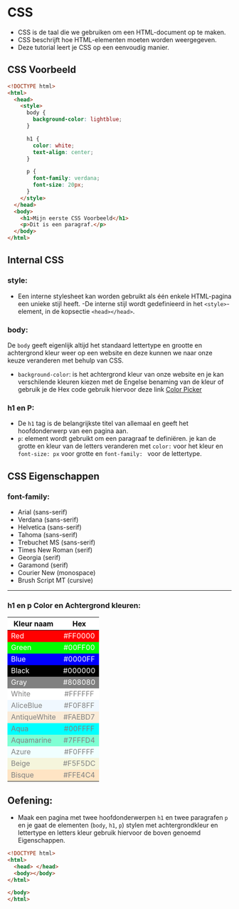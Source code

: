 <style>
.heatMap {
    width: 70%;
    text-align: center;
}
.heatMap th {
background: white;
color:Black;
word-wrap: break-word;
text-align: center;
}
.heatMap tr:nth-child(1) { background-color:#FF0000; color:white; }
.heatMap tr:nth-child(2) {background-color:#00FF00; color:white; }
.heatMap tr:nth-child(3) { background-color:#0000FF
; color:white; }
.heatMap tr:nth-child(4) {background-color:#000000; color:white; }
.heatMap tr:nth-child(5) { background-color:#808080; color:white; }
.heatMap tr:nth-child(6) { background-color:#FFFFFF; color:Gray; }
.heatMap tr:nth-child(7) { background-color:#F0F8FF; color:Gray; }
.heatMap tr:nth-child(8) { background-color:#FAEBD7
; color:Gray; }
.heatMap tr:nth-child(9) { background-color:#00FFFF; color:Gray; }
.heatMap tr:nth-child(10) { background-color:#7FFFD4; color:Gray; }
.heatMap tr:nth-child(11) { background-color:#F0FFFF; color:Gray; }
.heatMap tr:nth-child(12) { background-color:#F5F5DC; color:Gray; }
.heatMap tr:nth-child(13) { background-color: #FFE4C4; color:Gray; }
.heatMap tr:nth-child(14) { background-color: red; color:Gray; }

</style>

# CSS

- CSS is de taal die we gebruiken om een HTML-document op te maken.
- CSS beschrijft hoe HTML-elementen moeten worden weergegeven.
- Deze tutorial leert je CSS op een eenvoudig manier.

## CSS Voorbeeld

```html
<!DOCTYPE html>
<html>
  <head>
    <style>
      body {
        background-color: lightblue;
      }

      h1 {
        color: white;
        text-align: center;
      }

      p {
        font-family: verdana;
        font-size: 20px;
      }
    </style>
  </head>
  <body>
    <h1>Mijn eerste CSS Voorbeeld</h1>
    <p>Dit is een paragraf.</p>
  </body>
</html>
```

## Internal CSS

### style:

- Een interne stylesheet kan worden gebruikt als één enkele HTML-pagina een unieke stijl heeft.
  -De interne stijl wordt gedefinieerd in het `<style>`-element, in de kopsectie `<head></head>`.

### body:

De `body` geeft eigenlijk altijd het standaard lettertype en grootte en achtergrond kleur weer op een website en deze kunnen we naar onze keuze veranderen met behulp van CSS.

- `background-color`: is het achtergrond kleur van onze website en je kan verschilende kleuren kiezen met de Engelse benaming van de kleur of gebruik je de Hex code gebruik hiervoor deze link [Color Picker](https://htmlcolorcodes.com/color-picker/ "Color Picker")

### h1 en P:

- De `h1` tag is de belangrijkste titel van allemaal en geeft het hoofdonderwerp van een pagina aan.
- `p`: element wordt gebruikt om een paragraaf te definiëren. je kan de grotte en kleur van de letters veranderen met `color:` voor het kleur en ` font-size: px` voor grotte en `font-family: ` voor de lettertype.

## CSS Eigenschappen

### font-family:

- Arial (sans-serif)
- Verdana (sans-serif)
- Helvetica (sans-serif)
- Tahoma (sans-serif)
- Trebuchet MS (sans-serif)
- Times New Roman (serif)
- Georgia (serif)
- Garamond (serif)
- Courier New (monospace)
- Brush Script MT (cursive)

---

### h1 en p Color en Achtergrond kleuren:

<div class="heatMap">

| Kleur naam   |   Hex   |
| ------------ | :-----: |
| Red          | #FF0000 |
| Green        | #00FF00 |
| Blue         | #0000FF |
| Black        | #000000 |
| Gray         | #808080 |
| White        | #FFFFFF |
| AliceBlue    | #F0F8FF |
| AntiqueWhite | #FAEBD7 |
| Aqua         | #00FFFF |
| Aquamarine   | #7FFFD4 |
| Azure        | #F0FFFF |
| Beige        | #F5F5DC |
| Bisque       | #FFE4C4 |

</div>

## Oefening:

- Maak een pagina met twee hoofdonderwerpen `h1` en twee paragrafen `p` en je gaat de elementen (`body`, `h1`, `p`) stylen met achtergrondkleur en lettertype en letters kleur gebruik hiervoor de boven genoemd Eigenschappen.

```html
<!DOCTYPE html>
<html>
  <head> </head>
  <body></body>
</html>

</body>
</html>
```
